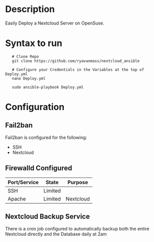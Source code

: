 # Description
Easily Deploy a Nextcloud Server on OpenSuse.

# Syntax to run
```
   # Clone Repo
   git clone https://github.com/ryavanmass/nextcloud_ansible
   
   # Configure your Credentials in the Variables at the top of Deploy.yml
   nano Deploy.yml

   sudo ansible-playbook Deploy.yml
```

# Configuration
## Fail2ban
Fail2ban is configured for the following:
* SSH
* Nextcloud

## Firewalld Configured
| Port/Service | State   | Purpose   |
|--------------|---------|-----------|
| SSH          | Limited |           |
| Apache       | Limited | Nextcloud |

## Nextcloud Backup Service
 There is a cron job configured to automatically backup both the entire Nextcloud directly and the Database daily at 2am